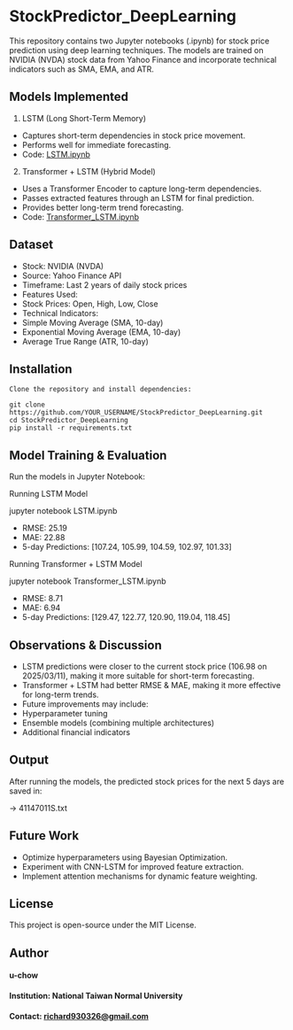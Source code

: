 # StockPredictor_DeepLearning

This repository contains two Jupyter notebooks (.ipynb) for stock price prediction using deep learning techniques. The models are trained on NVIDIA (NVDA) stock data from Yahoo Finance and incorporate technical indicators such as SMA, EMA, and ATR.

## Models Implemented

1. LSTM (Long Short-Term Memory)
 - Captures short-term dependencies in stock price movement.
 - Performs well for immediate forecasting.
 - Code: [LSTM.ipynb](LSTM.ipynb)

2. Transformer + LSTM (Hybrid Model)
 - Uses a Transformer Encoder to capture long-term dependencies.
 - Passes extracted features through an LSTM for final prediction.
 - Provides better long-term trend forecasting.
 - Code: [Transformer_LSTM.ipynb](Transformer_LSTM.ipynb)

## Dataset
 - Stock: NVIDIA (NVDA)
 - Source: Yahoo Finance API
 - Timeframe: Last 2 years of daily stock prices
 - Features Used:
 - Stock Prices: Open, High, Low, Close
 - Technical Indicators:
 - Simple Moving Average (SMA, 10-day)
 - Exponential Moving Average (EMA, 10-day)
 - Average True Range (ATR, 10-day)

## Installation

```
Clone the repository and install dependencies:

git clone https://github.com/YOUR_USERNAME/StockPredictor_DeepLearning.git
cd StockPredictor_DeepLearning
pip install -r requirements.txt
```

## Model Training & Evaluation

Run the models in Jupyter Notebook:

Running LSTM Model

jupyter notebook LSTM.ipynb

 - RMSE: 25.19
 - MAE: 22.88
 - 5-day Predictions: [107.24, 105.99, 104.59, 102.97, 101.33]

Running Transformer + LSTM Model

jupyter notebook Transformer_LSTM.ipynb

 - RMSE: 8.71
 - MAE: 6.94
 - 5-day Predictions: [129.47, 122.77, 120.90, 119.04, 118.45]

## Observations & Discussion
 - LSTM predictions were closer to the current stock price (106.98 on 2025/03/11), making it more suitable for short-term forecasting.
 - Transformer + LSTM had better RMSE & MAE, making it more effective for long-term trends.
 - Future improvements may include:
 - Hyperparameter tuning
 - Ensemble models (combining multiple architectures)
 - Additional financial indicators

## Output

After running the models, the predicted stock prices for the next 5 days are saved in:

-> 41147011S.txt

## Future Work
 - Optimize hyperparameters using Bayesian Optimization.
 - Experiment with CNN-LSTM for improved feature extraction.
 - Implement attention mechanisms for dynamic feature weighting.

## License

This project is open-source under the MIT License.

## Author
  #### u-chow
  #### Institution: National Taiwan Normal University
  #### Contact: richard930326@gmail.com
